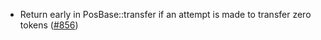 - Return early in PosBase::transfer if an attempt is made to transfer zero
  tokens ([#856](https://github.com/anoma/namada/pull/856))